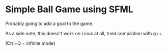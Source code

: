 # Simple Ball Game using SFML
Probably going to add a goal to the game.

As a side note, this doesn't work on Linux at all, tried compilation with g++.

(Ctrl+Q = infinite mode)
